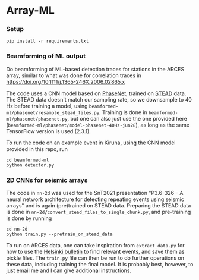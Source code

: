 # Array-ML

### Setup 
```
pip install -r requirements.txt 
```

### Beamforming of ML output 

Do beamforming of ML-based detection traces for stations in the ARCES array,
similar to what was done for correlation traces in 
https://doi.org/10.1111/j.1365-246X.2006.02865.x

The code uses a CNN model based on [PhaseNet](https://doi.org/10.1093/gji/ggy423),
trained on [STEAD](https://doi.org/10.1109/ACCESS.2019.2947848) data.
The STEAD data doesn't match our sampling rate, so we downsample to
40 Hz before training a model, using `beamformed-ml/phasenet/resample_stead_files.py`.
Training is done in `beamformed-ml/phasenet/phasenet.py`,
but one can also just use the one provided here 
(`beamformed-ml/phasenet/model-phasenet-40Hz-jun28`), as long as the same
TensorFlow version is used (2.3.1).

To run the code on an example event in Kiruna, using the CNN model
provided in this repo, run
```
cd beamformed-ml
python detector.py
```

### 2D CNNs for seismic arrays

The code in `nn-2d` was used for the SnT2021 presentation 
"P3.6-326 – A neural network architecture for detecting repeating events using
seismic arrays" and is again (pre)trained on STEAD data. Preparing the 
STEAD data is done in `nn-2d/convert_stead_files_to_single_chunk.py`, and
pre-training is done by running 
```
cd nn-2d
python train.py --pretrain_on_stead_data
```
To run on ARCES data, one can take inspiration from `extract_data.py` for how to
use the [Helsinki bulletin](https://www.seismo.helsinki.fi/bulletin/list/norBull.html)
to find relevant events, and save them as pickle files. The `train.py` file can
then be run to do further operations on these data, including training the final model.
It is probably best, however, to just email me and I can give additional instructions.

